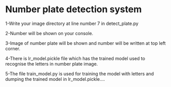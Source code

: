 # Number plate detection system

1-Write your image directory at line number 7 in detect_plate.py

2-Number will be shown on your console.

3-Image of number plate will be shown and number will be written at top left corner.

4-There is lr_model.pickle file which has the trained model used to 
  recognise the letters in number plate image.

5-The file train_model.py is used for training the model with letters and 
  dumping the trained model in lr_model.pickle....
